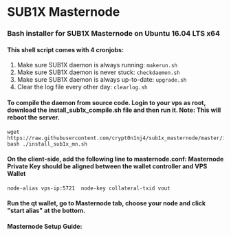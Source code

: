 # SUB1X Masternode
### Bash installer for SUB1X Masternode on Ubuntu 16.04 LTS x64

#### This shell script comes with 4 cronjobs: 
1. Make sure SUB1X daemon is always running: `makerun.sh`
2. Make sure SUB1X daemon is never stuck: `checkdaemon.sh`
3. Make sure SUB1X daemon is always up-to-date: `upgrade.sh`
4. Clear the log file every other day: `clearlog.sh`


#### To compile the daemon from source code. Login to your vps as root, download the install_sub1x_compile.sh file and then run it. Note: This will reboot the server.
```
wget https://raw.githubusercontent.com/crypt0n1nj4/sub1x_masternode/master/install_sub1x_mn.sh
bash ./install_sub1x_mn.sh
```


#### On the client-side, add the following line to masternode.conf: Masternode Private Key should be aligned between the wallet controller and VPS Wallet
```
node-alias vps-ip:5721	node-key collateral-txid vout
```

#### Run the qt wallet, go to Masternode tab, choose your node and click "start alias" at the bottom.

#### Masternode Setup Guide:
```

```
